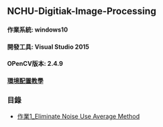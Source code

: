 ## NCHU-Digitiak-Image-Processing
#### 作業系統: windows10
#### 開發工具: Visual Studio 2015
#### OPenCV版本: 2.4.9
#### [環境配置教學](http://blog.csdn.net/poem_qianmo/article/details/19809337)
### 目錄
*   [作業1_Eliminate Noise Use Average Method](https://github.com/baconYao/NCHU-Digital-Image/tree/master/hw1_EliminateNoiseUseAvg/hw1)
